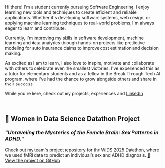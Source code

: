 Hi there! I'm a student currently pursuing Software Engineering. I enjoy learning new tools and techniques to create efficient and reliable applications. Whether it's developing software systems, web design, or applying machine learning techniques to real-world problems, I'm always eager to learn and contribute.

Currently, I'm improving my skills in software development, machine learning and data analytics through hands-on projects like predictive modeling for auto insurance claims to improve cost estimation and decision making.

As excited as I am to learn, I also love to inspire, motivate and collaborate with others to celebrate even the smallest victories. I've experienced this as a tutor for elementary students and as a fellow in the Break Through Tech AI program, where I've had the chance to grow alongside others and share in their success. 

While you're here, check out my projects, experiences and [LinkedIn](https://www.linkedin.com/in/livia-mary-john/)  

<br>

## 🧠 Women in Data Science Datathon Project 
### *"Unraveling the Mysteries of the Female Brain: Sex Patterns in ADHD."*  
Check out my team's project repository for the WiDS 2025 Datathon, where we used fMRI data to predict an individual’s sex and ADHD diagnosis.
[🔗 View the project on GitHub](https://github.com/anniezhang27/WiDS-AI-Studio--Team-Brainwave/tree/main)
